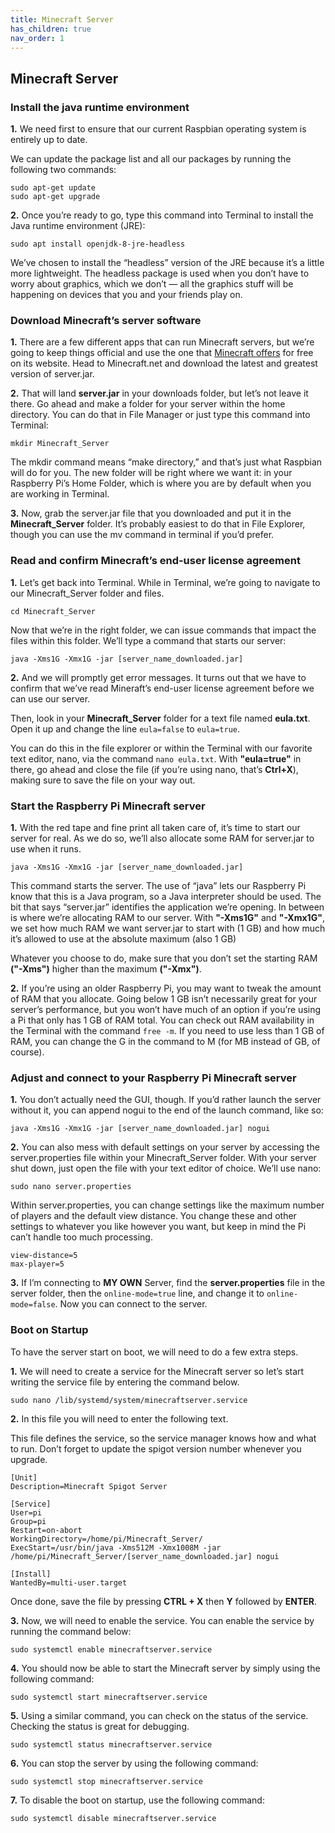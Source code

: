```yaml
---
title: Minecraft Server
has_children: true
nav_order: 1
---
```


## Minecraft Server

### Install the java runtime environment
**1.** We need first to ensure that our current Raspbian operating system is entirely up to date.

We can update the package list and all our packages by running the following two commands:
```
sudo apt-get update
sudo apt-get upgrade
```

**2.** Once you’re ready to go, type this command into Terminal to install the Java runtime environment (JRE):

`sudo apt install openjdk-8-jre-headless`

We’ve chosen to install the “headless” version of the JRE because it’s a little more lightweight. The headless package is used when you don’t have to worry about graphics, which we don’t — all the graphics stuff will be happening on devices that you and your friends play on.

### Download Minecraft’s server software
**1.** There are a few different apps that can run Minecraft servers, but we’re going to keep things official and use the one that [Minecraft offers](http://www.mc-download.com/index.php?action=downloadfile&filename=minecraft_server.1.7.8.jar&directory=Minecraft%20Versions%20Official/Minecraft%20Server&) for free on its website. Head to Minecraft.net and download the latest and greatest version of server.jar.

**2.** That will land **server.jar** in your downloads folder, but let’s not leave it there. Go ahead and make a folder for your server within the home directory. You can do that in File Manager or just type this command into Terminal:

`mkdir Minecraft_Server`

The mkdir command means “make directory,” and that’s just what Raspbian will do for you. The new folder will be right where we want it: in your Raspberry Pi’s Home Folder, which is where you are by default when you are working in Terminal.

**3.** Now, grab the server.jar file that you downloaded and put it in the **Minecraft_Server** folder. It’s probably easiest to do that in File Explorer, though you can use the mv command in terminal if you’d prefer.

### Read and confirm Minecraft’s end-user license agreement

**1.** Let’s get back into Terminal. While in Terminal, we’re going to navigate to our Minecraft_Server folder and files.

`cd Minecraft_Server`

Now that we’re in the right folder, we can issue commands that impact the files within this folder. We’ll type a command that starts our server:

`java -Xms1G -Xmx1G -jar [server_name_downloaded.jar]`

**2.** And we will promptly get error messages. It turns out that we have to confirm that we’ve read Mineraft’s end-user license agreement before we can use our server.

Then, look in your **Minecraft_Server** folder for a text file named **eula.txt**. Open it up and change the line `eula=false` to `eula=true`.

You can do this in the file explorer or within the Terminal with our favorite text editor, nano, via the command `nano eula.txt`. With **"eula=true"** in there, go ahead and close the file (if you’re using nano, that’s **Ctrl+X**), making sure to save the file on your way out.

### Start the Raspberry Pi Minecraft server
**1.** With the red tape and fine print all taken care of, it’s time to start our server for real. As we do so, we’ll also allocate some RAM for server.jar to use when it runs.

`java -Xms1G -Xmx1G -jar [server_name_downloaded.jar]`

This command starts the server. The use of “java” lets our Raspberry Pi know that this is a Java program, so a Java interpreter should be used. The bit that says “server.jar” identifies the application we’re opening. In between is where we’re allocating RAM to our server. With **"-Xms1G"** and **"-Xmx1G"**, we set how much RAM we want server.jar to start with (1 GB) and how much it’s allowed to use at the absolute maximum (also 1 GB)

Whatever you choose to do, make sure that you don’t set the starting RAM **("-Xms")** higher than the maximum **("-Xmx")**.

**2.** If you’re using an older Raspberry Pi, you may want to tweak the amount of RAM that you allocate. Going below 1 GB isn’t necessarily great for your server’s performance, but you won’t have much of an option if you’re using a Pi that only has 1 GB of RAM total. You can check out RAM availability in the Terminal with the command `free -m`. If you need to use less than 1 GB of RAM, you can change the G in the command to M (for MB instead of GB, of course). 

### Adjust and connect to your Raspberry Pi Minecraft server
**1.** You don’t actually need the GUI, though. If you’d rather launch the server without it, you can append nogui to the end of the launch command, like so:

`java -Xms1G -Xmx1G -jar [server_name_downloaded.jar] nogui`

**2.** You can also mess with default settings on your server by accessing the server.properties file within your Minecraft_Server folder. With your server shut down, just open the file with your text editor of choice. We’ll use nano:

`sudo nano server.properties`

Within server.properties, you can change settings like the maximum number of players and the default view distance. You change these and other settings to whatever you like however you want, but keep in mind the Pi can’t handle too much processing.
```
view-distance=5
max-player=5
```

**3.** If I’m connecting to **MY OWN** Server, find the **server.properties** file in the server folder, then the `online-mode=true` line, and change it to `online-mode=false`. Now you can connect to the server.

### Boot on Startup
To have the server start on boot, we will need to do a few extra steps.

**1.** We will need to create a service for the Minecraft server so let’s start writing the service file by entering the command below.

`sudo nano /lib/systemd/system/minecraftserver.service`

**2.** In this file you will need to enter the following text.

This file defines the service, so the service manager knows how and what to run. Don’t forget to update the spigot version number whenever you upgrade.
```
[Unit]
Description=Minecraft Spigot Server

[Service]
User=pi
Group=pi
Restart=on-abort
WorkingDirectory=/home/pi/Minecraft_Server/
ExecStart=/usr/bin/java -Xms512M -Xmx1008M -jar /home/pi/Minecraft_Server/[server_name_downloaded.jar] nogui

[Install]
WantedBy=multi-user.target
```
Once done, save the file by pressing **CTRL + X** then **Y** followed by **ENTER**.

**3.** Now, we will need to enable the service. You can enable the service by running the command below:

`sudo systemctl enable minecraftserver.service`

**4.** You should now be able to start the Minecraft server by simply using the following command:

`sudo systemctl start minecraftserver.service`

**5.** Using a similar command, you can check on the status of the service. Checking the status is great for debugging.

`sudo systemctl status minecraftserver.service`

**6.** You can stop the server by using the following command:

`sudo systemctl stop minecraftserver.service`

**7.** To disable the boot on startup, use the following command:

`sudo systemctl disable minecraftserver.service`